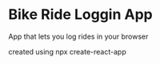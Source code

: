 # Bike Ride Loggin App
App that lets you log rides in your browser

created using npx create-react-app
